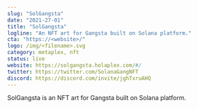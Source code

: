 ```yaml
---
slug: "SolGangsta"
date: "2021-27-01"
title: "SolGangsta"
logline: "An NFT art for Gangsta built on Solana platform."
cta: "https://<website>/"
logo: /img/<filename>.svg
category: metaplex, nft
status: live
website: https://solgangsta.holaplex.com/#/
twitter: https://twitter.com/SolanaGangNFT
discord: https://discord.com/invite/jghTxruAHQ
---
```


SolGangsta is an NFT art for Gangsta built on Solana platform.
